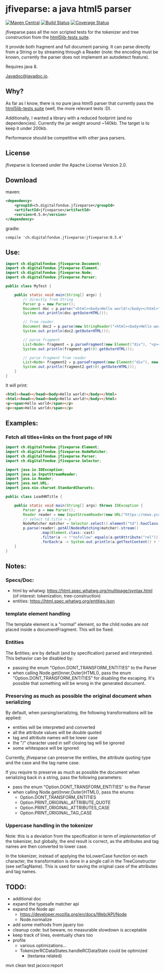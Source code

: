 # jfiveparse: a java html5 parser

[![Maven Central](https://img.shields.io/maven-central/v/ch.digitalfondue.jfiveparse/jfiveparse.svg)](http://search.maven.org/#search%7Cga%7C1%7Ca%3A%22jfiveparse%22)
[![Build Status](https://travis-ci.org/digitalfondue/jfiveparse.png?branch=master)](https://travis-ci.org/digitalfondue/jfiveparse)
[![Coverage Status](https://coveralls.io/repos/digitalfondue/jfiveparse/badge.svg?branch=master)](https://coveralls.io/r/digitalfondue/jfiveparse?branch=master)


jfiveparse pass all the non scripted tests for the tokenizer and tree construction from the [html5lib-tests suite](https://github.com/html5lib/html5lib-tests).

It provide both fragment and full document parsing. It can parse directly from a String or by streaming through a Reader 
(note: the encoding must be known, currently the parser does not implement an autodetect feature).

Requires java 8.

[Javadoc@javadoc.io](https://www.javadoc.io/doc/ch.digitalfondue.jfiveparse/jfiveparse/).

## Why?

As far as I know, there is no pure java html5 parser that currently pass the [html5lib-tests suite](https://github.com/html5lib/html5lib-tests) (well, the more relevant tests :D).

Additionally, I wanted a library with a reduced footprint (and no dependencies). Currently the jar weight around ~140kb. The target is to keep it under 200kb.

Performance should be competitive with other java parsers.


## License

jfiveparse is licensed under the Apache License Version 2.0.

## Download

maven:

```xml
<dependency>
    <groupId>ch.digitalfondue.jfiveparse</groupId>
    <artifactId>jfiveparse</artifactId>
    <version>0.5.4</version>
</dependency>
```

gradle:

```
compile 'ch.digitalfondue.jfiveparse:jfiveparse:0.5.4'
```

## Use:

```java
import ch.digitalfondue.jfiveparse.Document;
import ch.digitalfondue.jfiveparse.Element;
import ch.digitalfondue.jfiveparse.Node;
import ch.digitalfondue.jfiveparse.Parser;

public class MyTest {

    public static void main(String[] args) {
        // directly from String
        Parser p = new Parser();
        Document doc = p.parse("<html><body>Hello world!</body></html>");
        System.out.println(doc.getOuterHTML());

        // from reader
        Document doc2 = p.parse(new StringReader("<html><body>Hello world!</body></html>"));
        System.out.println(doc2.getOuterHTML());

        // parse fragment
        List<Node> fragment = p.parseFragment(new Element("div"), "<p><span>Hello world</span></p>");
        System.out.println(fragment.get(0).getOuterHTML());

        // parse fragment from reader
        List<Node> fragment2 = p.parseFragment(new Element("div"), new StringReader("<p><span>Hello world</span></p>"));
        System.out.println(fragment2.get(0).getOuterHTML());
    }
}
```

It will print:

```html
<html><head></head><body>Hello world!</body></html>
<html><head></head><body>Hello world!</body></html>
<p><span>Hello world</span></p>
<p><span>Hello world</span></p>
```

## Examples:

### Fetch all titles+links on the front page of HN

```java
import ch.digitalfondue.jfiveparse.Element;
import ch.digitalfondue.jfiveparse.NodeMatcher;
import ch.digitalfondue.jfiveparse.Parser;
import ch.digitalfondue.jfiveparse.Selector;

import java.io.IOException;
import java.io.InputStreamReader;
import java.io.Reader;
import java.net.URL;
import java.nio.charset.StandardCharsets;

public class LoadHNTitle {

    public static void main(String[] args) throws IOException {
        Parser p = new Parser();
        Reader reader = new InputStreamReader(new URL("https://news.ycombinator.com/").openStream(), StandardCharsets.UTF_8);
        // select td.title > a
        NodeMatcher matcher = Selector.select().element("td").hasClass("title").withChild().element("a").toMatcher();
        p.parse(reader).getAllNodesMatching(matcher).stream()
                .map(Element.class::cast)
                .filter(a -> !"nofollow".equals(a.getAttribute("rel"))) //remove some extraneous a elements
                .forEach(a -> System.out.println(a.getTextContent() + " [" + a.getAttribute("href") + "]"));
    }
}
```

## Notes:

### Specs/Doc:

 - html by whatwg: https://html.spec.whatwg.org/multipage/syntax.html (of interest: tokenization, tree-construction)
 - entities: https://html.spec.whatwg.org/entities.json

### template element handling

The template element is a "normal" element, so the child nodes are _not_
placed inside a documentFragment. This will be fixed.

### Entities
The &ntities; are by default (and by specification) parsed and interpreted. 
This behavior can be disabled by:

  - passing the enum "Option.DONT_TRANSFORM_ENTITIES" to the Parser
  - when calling Node.get{Inner,Outer}HTML(), pass the enum 
    "Option.DONT_TRANSFORM_ENTITIES" for disabling the escaping.
    It's possible that something will be wrong in the generated document.
    
### Preserving as much as possible the original document when serializing
By default, when parsing/serializing, the following transformations will 
be applied:
 
 - entities will be interpreted and converted
 - all the attribute values will be double quoted
 - tag and attribute names will be lower case
 - the "/" character used in self closing tag will be ignored
 - some whitespace will be ignored
 
Currently, jfiveparse can preserve the entities, the attribute quoting type and 
the case and the tag name case.
 
If you require to preserve as much as possible the document when serializing
back in a string, pass the following parameters:

 - pass the enum "Option.DONT_TRANSFORM_ENTITIES" to the Parser
 - when calling Node.get{Inner,Outer}HTML(), pass the enums:
   - Option.DONT_TRANSFORM_ENTITIES
   - Option.PRINT_ORIGINAL_ATTRIBUTE_QUOTE
   - Option.PRINT_ORIGINAL_ATTRIBUTES_CASE
   - Option.PRINT_ORIGINAL_TAG_CASE
   
### Uppercase handling in the tokenizer

Note: this is a deviation from the specification in term of _implementation_ of
the tokenizer, but globally, the end result is correct, as the attributes and
tag names are then converted to lower case.

In the tokenizer, instead of applying the toLowerCase function on each 
character, the transformation is done in a single call in the TreeConstructor
(see setTagName). This is used for saving the original case of the attributes 
and tag names. 


## TODO:
- additional doc
- expand the typesafe matcher api
- expand the Node api
  - https://developer.mozilla.org/en/docs/Web/API/Node
  - Node.normalize
- add some methods from jquery too 
- cleanup code: but beware, no measurable slowdown is acceptable 
- keep track of lines, eventually chars too
- profile
  - various optimizations...
  - TokenizerRCDataStates.handleRCDataState could be optimized 
      - (textarea related)


mvn clean test jacoco:report
